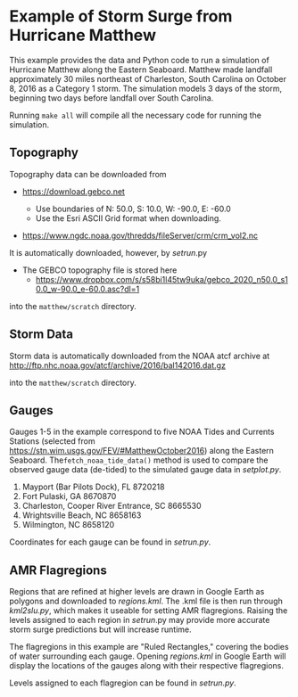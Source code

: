 
# Example of Storm Surge from Hurricane Matthew

This example provides the data and Python code to run a simulation of Hurricane Matthew along the Eastern Seaboard. 
Matthew made landfall approximately 30 miles northeast of Charleston, South Carolina on October 8, 2016 as a Category 1 
storm. The simulation models 3 days of the storm, beginning two days before landfall over South Carolina.

Running `make all` will compile all the necessary code for running the simulation.

## Topography

Topography data can be downloaded from 
* https://download.gebco.net
  * Use boundaries of N: 50.0, S: 10.0, W: -90.0, E: -60.0 
  * Use the Esri ASCII Grid format when downloading.
  
* https://www.ngdc.noaa.gov/thredds/fileServer/crm/crm_vol2.nc

It is automatically downloaded, however, by _setrun_.py
* The GEBCO topography file is stored here 
  * https://www.dropbox.com/s/s58bi1l45tw9uka/gebco_2020_n50.0_s10.0_w-90.0_e-60.0.asc?dl=1

into the `matthew/scratch` directory.

## Storm Data

Storm data is automatically downloaded from the NOAA atcf archive at 
http://ftp.nhc.noaa.gov/atcf/archive/2016/bal142016.dat.gz

into the `matthew/scratch` directory.

## Gauges

Gauges 1-5 in the example correspond to five NOAA Tides and Currents Stations (selected from https://stn.wim.usgs.gov/FEV/#MatthewOctober2016) along the Eastern Seaboard.
The`fetch_noaa_tide_data()` method is used to compare the observed gauge data (de-tided) to the simulated gauge data in _setplot.py_. 

1. Mayport (Bar Pilots Dock), FL 8720218 
2. Fort Pulaski, GA 8670870 
3. Charleston, Cooper River Entrance, SC 8665530 
4. Wrightsville Beach, NC 8658163 
5. Wilmington, NC 8658120

Coordinates for each gauge can be found in _setrun.py_.

## AMR Flagregions

Regions that are refined at higher levels are drawn in Google Earth as polygons and downloaded to _regions.kml_. The 
.kml file is then run through _kml2slu.py_, which makes it useable for setting AMR flagregions. Raising the levels 
assigned to each region in _setrun_.py may provide more accurate storm surge predictions but will increase runtime.

The flagregions in this example are "Ruled Rectangles," covering the bodies of water surrounding each gauge. Opening 
_regions.kml_ in Google Earth will display the locations of the gauges along with their respective flagregions. 

Levels assigned to each flagregion can be found in _setrun.py_.





